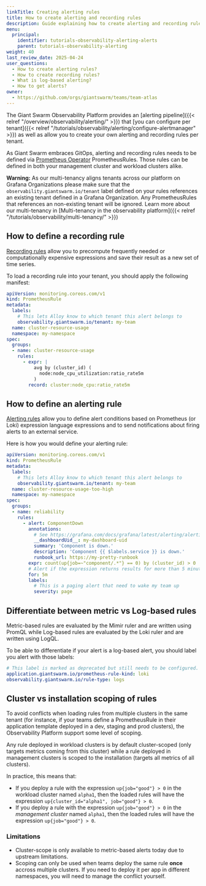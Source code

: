 ```yaml
---
linkTitle: Creating alerting rules
title: How to create alerting and recording rules
description: Guide explaining how to create alerting and recording rules in the Observability Platform.
menu:
  principal:
    identifier: tutorials-observability-alerting-alerts
    parent: tutorials-observability-alerting
weight: 40
last_review_date: 2025-04-24
user_questions:
  - How to create alerting rules?
  - How to create recording rules?
  - What is log-based alerting?
  - How to get alerts?
owner:
  - https://github.com/orgs/giantswarm/teams/team-atlas
---
```


The Giant Swarm Observability Platform provides an [alerting pipeline]({{< relref "/overview/observability/alerting/" >}}) that [you can configure per tenant]({{< relref "/tutorials/observability/alerting/configure-alertmanager" >}}) as well as allow you to create your own alerting and recording rules per tenant.

As Giant Swarm embraces GitOps, alerting and recording rules needs to be defined via [Prometheus Operator](https://prometheus-operator.dev/) PrometheusRules. Those rules can be defined in both your management cluster and workload clusters alike.

**Warning:** As our multi-tenancy aligns tenants across our platform on Grafana Organizations please make sure that the `observability.giantswarm.io/tenant` label defined on your rules references an existing tenant defined in a Grafana Organization. Any PrometheusRules that references an non-existing tenant will be ignored. Learn more about our multi-tenancy in [Multi-tenancy in the observability platform]({{< relref "/tutorials/observability/multi-tenancy/" >}})

## How to define a recording rule

[Recording rules](https://prometheus.io/docs/prometheus/latest/configuration/recording_rules/#recording-rules) allow you to precompute frequently needed or computationally expensive expressions and save their result as a new set of time series.

To load a recording rule into your tenant, you should apply the following manifest:

```yaml
apiVersion: monitoring.coreos.com/v1
kind: PrometheusRule
metadata:
  labels:
    # This lets Alloy know to which tenant this alert belongs to
    observability.giantswarm.io/tenant: my-team
  name: cluster-resource-usage
  namespace: my-namespace
spec:
  groups:
  - name: cluster-resource-usage
    rules:
      - expr: |
          avg by (cluster_id) (
            node:node_cpu_utilization:ratio_rate5m
          )
        record: cluster:node_cpu:ratio_rate5m
```

## How to define an alerting rule

[Alerting rules](https://prometheus.io/docs/prometheus/latest/configuration/alerting_rules/) allow you to define alert conditions based on Prometheus (or Loki) expression language expressions and to send notifications about firing alerts to an external service.

Here is how you would define your alerting rule:

```yaml
apiVersion: monitoring.coreos.com/v1
kind: PrometheusRule
metadata:
  labels:
    # This lets Alloy know to which tenant this alert belongs to
    observability.giantswarm.io/tenant: my-team
  name: cluster-resource-usage-too-high
  namespace: my-namespace
spec:
  groups:
  - name: reliability
    rules:
      - alert: ComponentDown
        annotations:
          # See https://grafana.com/docs/grafana/latest/alerting/alerting-rules/templates/#template-annotations for useful annotations used by Grafana.
          __dashboardUid__: my-dashboard-uid
          summary: 'Component is down.'
          description: 'Component {{ $labels.service }} is down.'
          runbook_url: https://my-pretty-runbook
        expr: count(up{job=~"component/.*"} == 0) by (cluster_id) > 0
        # Alert if the expression returns results for more than 5 minutes
        for: 5m
        labels:
          # This is a paging alert that need to wake my team up
          severity: page
```

## Differentiate between metric vs Log-based rules

Metric-based rules are evaluated by the Mimir ruler and are written using PromQL while Log-based rules are evaluated by the Loki ruler and are written using LogQL.

To be able to differentiate if your alert is a log-based alert, you should label you alert with those labels:

```yaml
# This label is marked as deprecated but still needs to be configured.
application.giantswarm.io/prometheus-rule-kind: loki
observability.giantswarm.io/rule-type: logs
```

## Cluster vs installation scoping of rules

To avoid conflicts when loading rules from multiple clusters in the same tenant (for instance, if your teams define a PrometheusRule in their application template deployed in a dev, staging and prod clusters), the Observability Platform support some level of scoping.

Any rule deployed in workload clusters is by default cluster-scoped (only targets metrics coming from this cluster) while a rule deployed in management clusters is scoped to the installation (targets all metrics of all clusters).

In practice, this means that:

- If you deploy a rule with the expression `up{job="good"} > 0` in the workload cluster named `alpha1`, then the loaded rules will have the expression `up{cluster_id="alpha1", job="good"} > 0`.
- If you deploy a rule with the expression `up{job="good"} > 0` in the _management cluster_ named `alpha1`, then the loaded rules will have the expression `up{job="good"} > 0`.

### Limitations

- Cluster-scope is only available to metric-based alerts today due to upstream limitations.
- Scoping can only be used when teams deploy the same rule **once** accross multiple clusters. If you need to deploy it per app in different namespaces, you will need to manage the conflict yourself.
